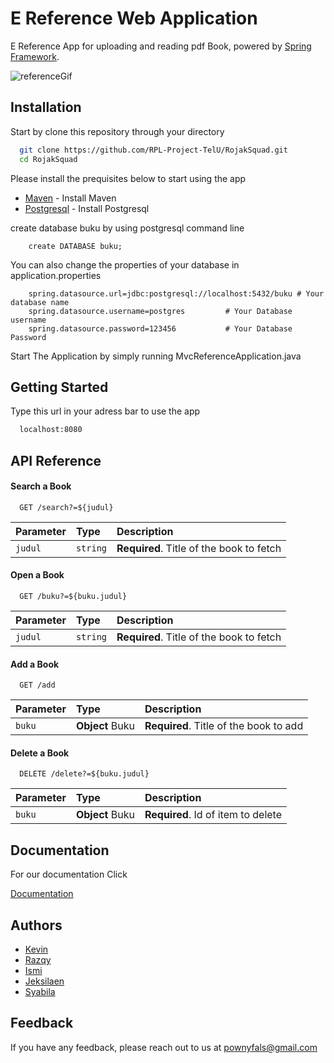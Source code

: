 
# E Reference Web Application

E Reference App for uploading and reading pdf Book, powered by [Spring Framework](https://spring.io/projects/spring-boot).

![referenceGif](https://user-images.githubusercontent.com/38776020/176658761-2dd6bbef-485a-4957-a8b3-5db868ca0d81.gif)

## Installation

Start by clone this repository through your directory

```bash
  git clone https://github.com/RPL-Project-TelU/RojakSquad.git
  cd RojakSquad
```

Please install the prequisites below to start using the app

 - [Maven](https://maven.apache.org/install.html) - Install Maven
 - [Postgresql](https://www.postgresql.org/download/) - Install Postgresql

  create database buku by using postgresql command line
    
        create DATABASE buku;

  You can also change the properties of your database in application.properties

        spring.datasource.url=jdbc:postgresql://localhost:5432/buku # Your database name
        spring.datasource.username=postgres         # Your Database username
        spring.datasource.password=123456           # Your Database Password



Start The Application by simply running MvcReferenceApplication.java



   ## Getting Started

Type this url in your adress bar to use the app

```bash
  localhost:8080
```


## API Reference

#### Search a Book

```http
  GET /search?=${judul}
```

| Parameter | Type     | Description                |
| :-------- | :------- | :------------------------- |
| `judul` | `string` | **Required**. Title of the book to fetch|

#### Open a Book

```http
  GET /buku?=${buku.judul}
```

| Parameter | Type     | Description                       |
| :-------- | :------- | :-------------------------------- |
| `judul`      | `string` | **Required**. Title of the book to fetch |


#### Add a Book

```http
  GET /add
```
| Parameter | Type     | Description                       |
| :-------- | :------- | :-------------------------------- |
| `buku`      | **Object** Buku | **Required**.  Title of the book to add |


#### Delete a Book

```http
  DELETE /delete?=${buku.judul}
```

| Parameter | Type     | Description                       |
| :-------- | :------- | :-------------------------------- |
| `buku`      | **Object** Buku | **Required**. Id of item to delete |

## Documentation

For our documentation Click

[Documentation](https://linktodocumentation)

## Authors

- [Kevin](https://github.com/Pownyfals)
- [Razqy](https://github.com/razqyaqil)
- [Ismi](https://github.com/ismiwrdnta)
- [Jeksilaen](https://github.com/jeksilaen)
- [Syabila](https://github.com/syabilie)


## Feedback

If you have any feedback, please reach out to us at pownyfals@gmail.com

